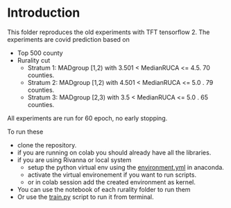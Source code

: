 # Introduction

This folder reproduces the old experiments with TFT tensorflow 2. The experiments are covid prediction based on

* Top 500 county
* Rurality cut
  * Stratum 1: MADgroup [1,2) with 3.501 < MedianRUCA <= 4.5. 70 counties.
  * Stratum 2: MADgroup [1,2) with 4.501 < MedianRUCA <= 5.0 . 79 counties.
  * Stratum 3: MADgroup [2,3) with 3.5 < MedianRUCA <= 5.0 . 65 counties.
  
All experiments are run for 60 epoch, no early stopping.

To run these

* clone the repository.
* if you are running on colab you should already have all the libraries.
* if you are using Rivanna or local system
  * setup the python virtual env using the [environment.yml](../v0/script/../environment.yml) in anaconda. 
  * activate the virtual environement if you want to run scripts.
  * or in colab session add the created environment as kernel.
* You can use the notebook of each rurality folder to run them
* Or use the [train.py](../v0/script/train.py) script to run it from terminal.
